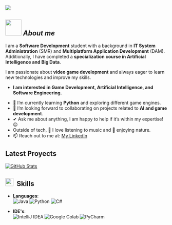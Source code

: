 <p><img src="https://github.com/user-attachments/assets/84a18cf1-aefe-4f91-bb30-561809e10a28"> </p>

## <img src="https://media.tenor.com/2l4-h42qnmcAAAAj/toothless-dancing-toothless.gif" width="50px">&nbsp;***About me***

I am a **Software Development** student with a background in **IT System Administration** (SMR) and **Multiplatform Application Development** (DAM). Additionally, I have completed a **specialization course in Artificial Intelligence and Big Data**.

I am passionate about **video game development** and always eager to learn new technologies and improve my skills.

* **I am interested in Game Development, Artificial Intelligence, and Software Engineering.**
- 🌱 I’m currently learning **Python** and exploring different game engines.
- 👯 I’m looking forward to collaborating on projects related to **AI and game development**.
- ✔ Ask me about anything, I am happy to help if it’s within my expertise! 😉
- Outside of tech, 🎵 I love listening to music and 🌿 enjoying nature.
- 📫 Reach out to me at: <a href="www.linkedin.com/in/marcos-baeza-gonzález-513762312">My LinkedIn</a>

## **Latest Proyects**

<div>
  <p>
    <a href="https://github.com/MarcosBGDev/KDD_Process">
      <img src="https://github-readme-stats.vercel.app/api/pin/?username=Bhargavi-hash&repo=HotelFranchiseDBMS" alt="GitHub Stats" />
    </a>
  </p>
</div>

## <img src="https://media2.giphy.com/media/QssGEmpkyEOhBCb7e1/giphy.gif?cid=ecf05e47a0n3gi1bfqntqmob8g9aid1oyj2wr3ds3mg700bl&rid=giphy.gif" width ="25">&nbsp; **Skills**

  - **Languages**:  
  ![Java](https://img.shields.io/badge/java-%23ED8B00.svg?style=for-the-badge&logo=openjdk&logoColor=white) 
  ![Python](https://img.shields.io/badge/Python%20-%2314354C.svg?style=for-the-badge&logo=python&logoColor=white)
  ![C#](https://img.shields.io/badge/c%23-%23239120.svg?style=for-the-badge&logo=csharp&logoColor=white) 

  - **IDE's**:  
    ![IntelliJ IDEA](https://img.shields.io/badge/IntelliJIDEA-000000.svg?style=for-the-badge&logo=intellij-idea&logoColor=white) 
    ![Google Colab](https://img.shields.io/badge/Google%20Colab-%23F9A825.svg?style=for-the-badge&logo=googlecolab&logoColor=white)
    ![PyCharm](https://img.shields.io/badge/pycharm-143?style=for-the-badge&logo=pycharm&logoColor=black&color=black&labelColor=green) 


